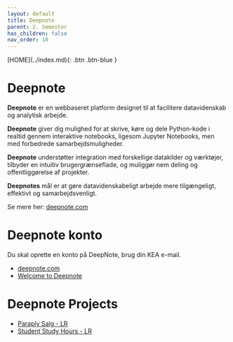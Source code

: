 ```yaml
---
layout: default
title: Deepnote
parent: 2. Semester
has_children: false
nav_order: 10
---
```


<span class="fs-1">
[HOME](../index.md){: .btn .btn-blue }
</span>

# Deepnote
**Deepnote** er en webbaseret platform designet til at facilitere datavidenskab og analytisk arbejde. 

**Deepnote** giver dig mulighed for at skrive, køre og dele Python-kode i realtid gennem interaktive notebooks, ligesom Jupyter Notebooks, men med forbedrede samarbejdsmuligheder.

**Deepnote** understøtter integration med forskellige datakilder og værktøjer, tilbyder en intuitiv brugergrænseflade, og muliggør nem deling og offentliggørelse af projekter. 

**Deepnotes** mål er at gøre datavidenskabeligt arbejde mere tilgængeligt, effektivt og samarbejdsvenligt.

Se mere her: [deepnote.com](https://deepnote.com)

# Deepnote konto
Du skal oprette en konto på DeepNote, brug din KEA e-mail.

- [deepnote.com](https://deepnote.com)
- [Welcome to Deepnote](https://deepnote.com/docs)

# Deepnote Projects
- [Paraply Salg - LR](https://deepnote.com/workspace/tue_hellstern-9dbbf77c-5ba3-47b4-8076-45f48827bd4a/project/Linear-Regression-6abf011b-bf52-49b3-a892-c19a51868696/notebook/Paraply%20Salg-70510c878d384ec6b74c1566ff33dda3)
- [Student Study Hours - LR](https://deepnote.com/workspace/tue_hellstern-9dbbf77c-5ba3-47b4-8076-45f48827bd4a/project/Linear-Regression-6abf011b-bf52-49b3-a892-c19a51868696/notebook/Student%20Study%20Hours-7e3924dfd5854babae8666427ba1a665)
